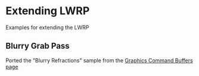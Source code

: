 # Extending LWRP
Examples for extending the LWRP

## Blurry Grab Pass
Ported the "Blurry Refractions" sample from the [Graphics Command Buffers page](https://docs.unity3d.com/Manual/GraphicsCommandBuffers.html)
